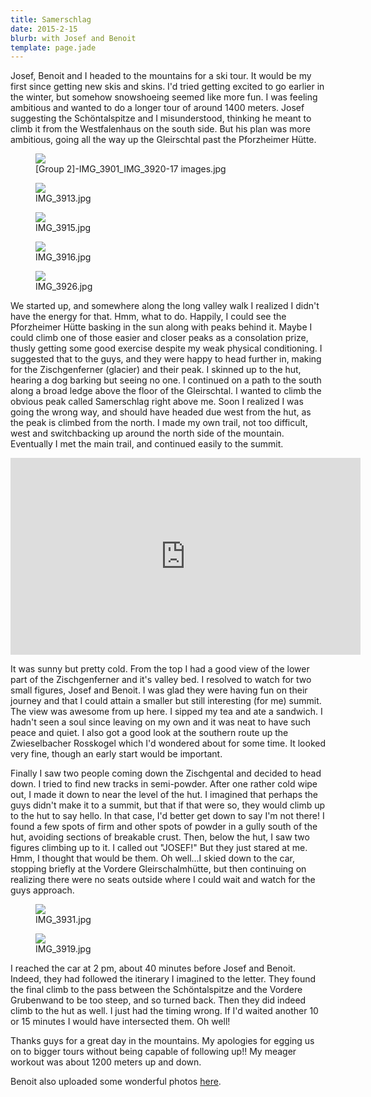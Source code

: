 ```yaml
---
title: Samerschlag
date: 2015-2-15
blurb: with Josef and Benoit
template: page.jade
---
```


Josef, Benoit and I headed to the mountains for a ski tour. It would be my first
since getting new skis and skins. I'd tried getting excited to go earlier in the
winter, but somehow snowshoeing seemed like more fun. I was feeling ambitious
and wanted to do a longer tour of around 1400 meters. Josef suggesting the
Schöntalspitze and I misunderstood, thinking he meant to climb it from the
Westfalenhaus on the south side. But his plan was more ambitious, going all the
way up the Gleirschtal past the Pforzheimer Hütte.

<figure><a href='https://www.flickr.com/photos/55338612@N00/16358823148'>
<img src='https://farm9.static.flickr.com/8565/16358823148_172a17f8ca_b.jpg'></a>
<figcaption>[Group 2]-IMG_3901_IMG_3920-17 images.jpg</figcaption>
</figure>


<figure><a href='https://www.flickr.com/photos/55338612@N00/15923920144'>
<img src='https://farm9.static.flickr.com/8642/15923920144_a50565cb16_b.jpg'></a>
<figcaption>IMG_3913.jpg</figcaption>
</figure>


<figure><a href='https://www.flickr.com/photos/55338612@N00/15926316433'>
<img src='https://farm9.static.flickr.com/8619/15926316433_53e57e7f40_b.jpg'></a>
<figcaption>IMG_3915.jpg</figcaption>
</figure>


<figure><a href='https://www.flickr.com/photos/55338612@N00/15926317293'>
<img src='https://farm9.static.flickr.com/8592/15926317293_e2b625484d_b.jpg'></a>
<figcaption>IMG_3916.jpg</figcaption>
</figure>


<figure><a href='https://www.flickr.com/photos/55338612@N00/16360606197'>
<img src='https://farm9.static.flickr.com/8603/16360606197_651c17506e_b.jpg'></a>
<figcaption>IMG_3926.jpg</figcaption>
</figure>

We started up, and somewhere along the long valley walk I realized I didn't have
the energy for that. Hmm, what to do. Happily, I could see the Pforzheimer Hütte
basking in the sun along with peaks behind it. Maybe I could climb one of those
easier and closer peaks as a consolation prize, thusly getting some good
exercise despite my weak physical conditioning. I suggested that to the guys,
and they were happy to head further in, making for the Zischgenferner (glacier)
and their peak. I skinned up to the hut, hearing a dog barking but seeing no
one. I continued on a path to the south along a broad ledge above the floor of
the Gleirschtal. I wanted to climb the obvious peak called Samerschlag right
above me. Soon I realized I was going the wrong way, and should have headed due
west from the hut, as the peak is climbed from the north. I made my own trail,
not too difficult, west and switchbacking up around the north side of the
mountain. Eventually I met the main trail, and continued easily to the summit.

<iframe width="560" height="315" src="https://www.youtube.com/embed/Rsy_ZLJCNe8"
frameborder="0" allowfullscreen></iframe>

It was sunny but pretty cold. From the top I had a good view of the lower part
of the Zischgenferner and it's valley bed. I resolved to watch for two small
figures, Josef and Benoit. I was glad they were having fun on their journey and
that I could attain a smaller but still interesting (for me) summit. The view
was awesome from up here. I sipped my tea and ate a sandwich. I hadn't seen a
soul since leaving on my own and it was neat to have such peace and quiet. I
also got a good look at the southern route up the Zwieselbacher Rosskogel which
I'd wondered about for some time. It looked very fine, though an early start
would be important.

Finally I saw two people coming down the Zischgental and decided to head down. I
tried to find new tracks in semi-powder. After one rather cold wipe out, I made
it down to near the level of the hut. I imagined that perhaps the guys didn't
make it to a summit, but that if that were so, they would climb up to the hut to
say hello. In that case, I'd better get down to say I'm not there! I found a few
spots of firm and other spots of powder in a gully south of the hut, avoiding
sections of breakable crust. Then, below the hut, I saw two figures climbing up
to it. I called out "JOSEF!" But they just stared at me. Hmm, I thought that
would be them. Oh well...I skied down to the car, stopping briefly at the
Vordere Gleirschalmhütte, but then continuing on realizing there were no seats
outside where I could wait and watch for the guys approach.

<figure><a href='https://www.flickr.com/photos/55338612@N00/16520500586'>
<img src='https://farm9.static.flickr.com/8609/16520500586_7aed11557f_b.jpg'></a>
<figcaption>IMG_3931.jpg</figcaption>
</figure>


<figure><a href='https://www.flickr.com/photos/55338612@N00/15926318143'>
<img src='https://farm8.static.flickr.com/7293/15926318143_490dff76ec_b.jpg'></a>
<figcaption>IMG_3919.jpg</figcaption>
</figure>


I reached the car at 2 pm, about 40 minutes before Josef and Benoit. Indeed,
they had followed the itinerary I imagined to the letter. They found the final
climb to the pass between the Schöntalspitze and the Vordere Grubenwand to be
too steep, and so turned back. Then they did indeed climb to the hut as well. I
just had the timing wrong. If I'd waited another 10 or 15 minutes I would have
intersected them. Oh well!

Thanks guys for a great day in the mountains. My apologies for egging us on to
bigger tours without being capable of following up!! My meager workout was about 1200
meters up and down.

Benoit also uploaded some wonderful
photos [here](https://www.flickr.com/photos/36922844@N04/16365616178/in/set-72157650865853885).
